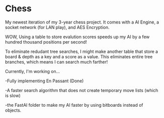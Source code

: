 # Chess
My newest iteration of my 3-year chess project. It comes with a AI Engine, a socket network (for LAN play), and AES Encryption. 

WOW, Using a table to store evalution scores speeds up my AI 
by a few hundred thousand positions per second!

To eliminate redudant tree searches, I might make
another table that store a board & depth as a key
and a score as a value. This eliminates 
entire tree branches, which means I can search 
much farther!


Currently, I'm working on... 

-Fully implementing En Passant (Done)

-A faster search algorithm that does not create temporary move lists (which is slow)

-the FastAI folder to make my AI faster by using bitboards instead of objects.
